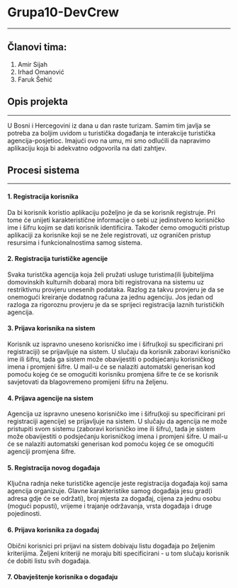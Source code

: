 # Grupa10-DevCrew
---

## Članovi tima: 
1. Amir Sijah
2. Irhad Omanović
3. Faruk Šehić

## Opis projekta
---

U Bosni i Hercegovini iz dana u dan raste turizam. Samim tim javlja se potreba za boljim uvidom u turistička događanja te interakcije turistička agencija-posjetioc. Imajući ovo na umu, mi smo odlućili da napravimo aplikaciju koja bi adekvatno odgovorila na dati zahtjev.

## Procesi sistema
---

#### 1. Registracija korisnika

Da bi korisnik koristio aplikaciju poželjno je da se korisnik registruje. Pri tome će unijeti karakteristične informacije o sebi uz jedinstveno korisničko ime i šifru kojim se dati korisnik identificira.
Također ćemo omogućiti pristup aplikaciji za korisnike koji se ne žele registrovati, uz ograničen pristup resursima i funkcionalnostima samog sistema.


#### 2. Registracija turističke agencije

Svaka turistčka agencija koja želi pružati usluge turistima(ili ljubiteljima domovinskih kulturnih dobara) mora biti registrovana na sistemu uz restriktivnu provjeru unesenih podataka. Razlog za takvu provjeru je da se onemogući kreiranje dodatnog računa za jednu agenciju. Jos jedan od razloga za rigoroznu provjeru je da se sprijeci registracija laznih turističkih agencija. 

#### 3. Prijava korisnika na sistem

Korisnik uz ispravno uneseno korisničko ime i šifru(koji su specificirani pri registraciji) se prijavljuje na sistem. U slučaju da korisnik zaboravi korisničko ime ili šifru, tada ga sistem može obavijestiti o podsjećanju korisničkog imena i promjeni šifre. U mail-u će se nalaziti automatski generisan kod pomoću kojeg će se omogućiti korisniku promjena šifre te će se korisnik savjetovati da blagovremeno promijeni šifru na željenu.

#### 4. Prijava agencije na sistem

Agencija uz ispravno uneseno korisničko ime i šifru(koji su specificirani pri registraciji agencije) se prijavljuje na sistem. U slučaju da agencija ne može pristupiti svom sistemu (zaboravi korisničko ime ili šifru), tada je sistem može obavijestiti o podsjećanju korisničkog imena i promjeni šifre. U mail-u će se nalaziti automatski generisan kod pomoću kojeg će se omogućiti agenciji promjena šifre.

#### 5. Registracija novog događaja

Ključna radnja neke turističke agencije jeste registracija događaja koji sama agencija organizuje. Glavne karakteristike samog događaja jesu grad(i adresa gdje će se održati), broj mjesta za događaj, cijena za jednu osobu (mogući popusti), vrijeme i trajanje održavanja, vrsta događaja i druge pojedinosti.

#### 6. Prijava korisnika za događaj

Obični korisnici pri prijavi na sistem dobivaju listu događaja po željenim kriterijima. Željeni kriteriji ne moraju biti specificirani - u tom slučaju korisnik će dobiti listu svih događaja.

#### 7. Obavještenje korisnika o događaju








